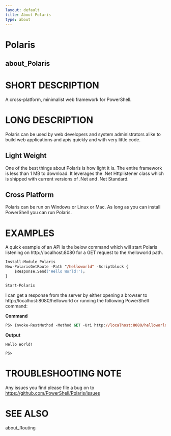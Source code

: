 ```yaml
---
layout: default
title: About Polaris
type: about
---
```


# Polaris

## about_Polaris

# SHORT DESCRIPTION

A cross-platform, minimalist web framework for PowerShell.

# LONG DESCRIPTION

Polaris can be used by web developers and system administrators alike to build web applications and apis quickly and with very little code.

## Light Weight

One of the best things about Polaris is how light it is. The entire framework is less than 1 MB to download. It leverages the .Net Httplistener class which is shipped with current versions of .Net and .Net Standard.

## Cross Platform

Polaris can be run on Windows or Linux or Mac. As long as you can install PowerShell you can run Polaris.

# EXAMPLES

A quick example of an API is the below command which will start Polaris listening on http://localhost:8080 for a GET request to the /helloworld path.

```ps
Install-Module Polaris
New-PolarisGetRoute -Path "/helloworld" -Scriptblock {
    $Response.Send('Hello World!');
}

Start-Polaris
```

I can get a response from the server by either opening a browser to http://localhost:8080/helloworld or running the following PowerShell command:

**Command**

```ps
PS> Invoke-RestMethod -Method GET -Uri http://localhost:8080/helloworld
```

**Output**

```
Hello World!

PS>
```

# TROUBLESHOOTING NOTE

Any issues you find please file a bug on to https://github.com/PowerShell/Polaris/issues

# SEE ALSO

about_Routing
